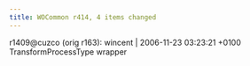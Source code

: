 ```yaml
---
title: WOCommon r414, 4 items changed
---
```


r1409@cuzco (orig r163): wincent | 2006-11-23 03:23:21 +0100 TransformProcessType wrapper
